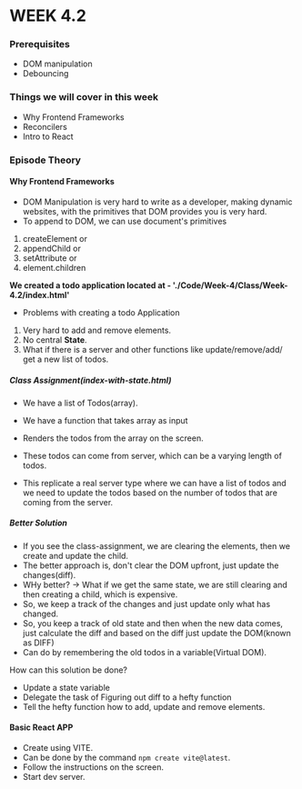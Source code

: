 # WEEK 4.2

### Prerequisites
- DOM manipulation
- Debouncing

### Things we will cover in this week

- Why Frontend Frameworks
- Reconcilers
- Intro to React

### Episode Theory

#### Why Frontend Frameworks

- DOM Manipulation is very hard to write as a developer, making dynamic websites, with the primitives that DOM provides you is very hard.
- To append to DOM, we can use document's primitives
1. createElement or 
2. appendChild or
3. setAttribute or 
4. element.children

**We created a todo application located at - './Code/Week-4/Class/Week-4.2/index.html'**

- Problems with creating a todo Application

1. Very hard to add and remove elements.
2. No central **State**.
3. What if there is a server and other functions like update/remove/add/ get a new list of todos.

##### Class Assignment(index-with-state.html)
- We have a list of Todos(array).
- We have a function that takes array as input
- Renders the todos from the array on the screen.

- These todos can come from server, which can be a varying length of todos.
- This replicate a real server type where we can have a list of todos and we need to update the todos based on the number of todos that are coming from the server.

##### Better Solution

- If you see the class-assignment, we are clearing the elements, then we create and update the child.
- The better approach is, don't clear the DOM upfront, just update the changes(diff).
- WHy better? -> What if we get the same state, we are still clearing and then creating a child, which is expensive.
- So, we keep a track of the changes and just update only what has changed.
- So, you keep a track of old state and then when the new data comes, just calculate the diff and based on the diff just update the DOM(known as DIFF)
- Can do by remembering the old todos in a variable(Virtual DOM).

How can this solution be done? 
- Update a state variable
- Delegate the task of Figuring out diff to a hefty function
- Tell the hefty function how to add, update and remove elements.

#### Basic React APP

- Create using VITE.
- Can be done by the command `npm create vite@latest`.
- Follow the instructions on the screen.
- Start dev server.